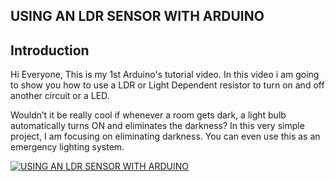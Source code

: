 ## USING AN LDR SENSOR WITH ARDUINO

Introduction
---------------

Hi Everyone, This is my 1st Arduino's tutorial video. In this video i am going to show you how to use a LDR or Light Dependent resistor to turn on and off another circuit or a LED.

Wouldn’t it be really cool if whenever a room gets dark, a light bulb automatically turns ON and eliminates the darkness? In this very simple project, I am focusing on eliminating darkness. You can even use this as an emergency lighting system.

[![USING AN LDR SENSOR WITH ARDUINO](https://github.com/scorpHQ/Arduino/blob/master/VideoImage.PNG)](https://www.youtube.com/watch?v=1rltou-lzyQ "USING AN LDR SENSOR WITH ARDUINO")

